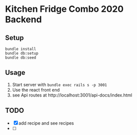 # Kitchen Fridge Combo 2020 Backend

## Setup

```
bundle install
bundle db:setup
bundle db:seed
```

## Usage

1. Start server with `bundle exec rails s -p 3001`
2. Use the react front end
3. see Api routes at http://localhost:3001/api-docs/index.html



## TODO

* [x] add recipe and see recipes
* [ ]